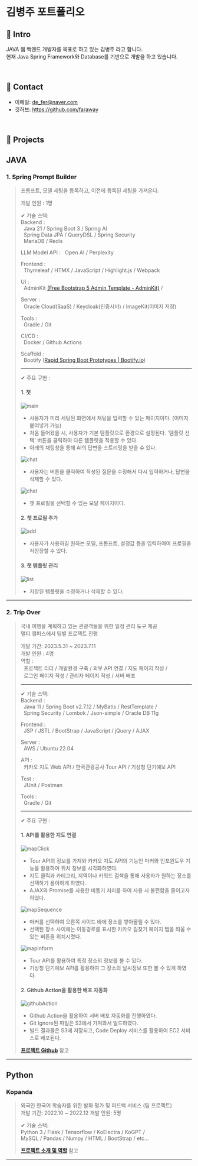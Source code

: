 # 김병주 포트폴리오

## :pushpin: Intro
JAVA 웹 백엔드 개발자를 목표로 하고 있는 김병주 라고 합니다.   
현재 Java Spring Framework와 Database를 기반으로 개발을 하고 있습니다.

</br>

## :pushpin: Contact
- 이메일: de_fer@naver.com
- 깃허브: https://github.com/faraway

</br>

## :pushpin: Projects

## JAVA

### 1. Spring Prompt Builder
>프롬프트, 모델 세팅을 등록하고, 이전에 등록된 세팅을 가져온다.  
>
>개발 인원 : 1명  
>
>✔ 기술 스택:  
>Backend :   
>&nbsp; Java 21 / Spring Boot 3 / Spring AI  
>&nbsp; Spring Data JPA / QueryDSL / Spring Security  
>&nbsp; MariaDB / Redis  
>
>LLM Model API : 
>&nbsp; Open AI / Perplexity  
>
>Frontend :   
>&nbsp; Thymeleaf / HTMX / JavaScript / Highlight.js / Webpack
>
>UI :  
>&nbsp; AdminKit [(Free Bootstrap 5 Admin Template - AdminKit)](https://adminkit.io/) / 
> 
>Server :   
>&nbsp; Oracle Cloud(SaaS) / Keycloak(인증서버) / ImageKit(이미지 저장)
>
>Tools :  
>&nbsp; Gradle / Git
>
>CI/CD :  
>&nbsp; Docker / Github Actions
>
>Scaffold :   
>&nbsp; Bootify ([Rapid Spring Boot Prototypes | Bootify.io](https://bootify.io/))
>
> ---
> 
>✔ 주요 구현 : 
> #### 1. 챗
> ![main](images/springpromptbuilder/1.png)
> - 사용자가 미리 세팅된 화면에서 채팅을 입력할 수 있는 페이지이다. (이미지 붙여넣기 가능)
> - 처음 들어왔을 시, 사용자가 기본 템플릿으로 환경으로 설정된다. '템플릿 선택' 버튼을 클릭하여 다른 템플릿을 적용할 수 있다.
> - 아래의 채팅창을 통해 AI의 답변을 스트리밍을 받을 수 있다.
>  
> ![chat](images/springpromptbuilder/4.png)
> - 사용자는 버튼을 클릭하여 작성된 질문을 수정해서 다시 입력하거나, 답변을 삭제할 수 있다.  
>  
> ![chat](images/springpromptbuilder/5.png)
> - 챗 프로필을 선택할 수 있는 모달 페이지이다.
>  
> #### 2. 챗 프로필 추가
> ![add](images/springpromptbuilder/2.png)
> - 사용자가 사용하길 원하는 모델, 프롬프트, 설정값 등을 입력하여여 프로필을 저장장할 수 있다.
>  
> #### 3. 챗 템플릿 관리
> ![list](images/springpromptbuilder/3.png)
> - 저장된 템플릿을 수정하거나 삭제할 수 있다.
>
---

### 2. Trip Over  
>
> 국내 여행을 계획하고 있는 관광객들을 위한 일정 관리 도구 제공  
> 멀티 캠퍼스에서 팀별 프로젝트 진행 
>
>개발 기간: 2023.5.31 ~ 2023.7.11  
>개발 인원 : 4명  
>역할 :   
>&nbsp; 프로젝트 리더 / 개발환경 구축 / 외부 API 연결 / 지도 페이지 작성 /  
>&nbsp; 로그인 페이지 작성 / 관리자 페이지 작성 / 서버 배포
>
> ---
>
>✔ 기술 스택:  
>Backend :   
>&nbsp; Java 11 / Spring Boot v2.7.12 / MyBatis / RestTemplate /  
>&nbsp; Spring Security / Lombok / Json-simple /  Oracle DB 11g
>    
>Frontend :   
>&nbsp; JSP / JSTL / BootStrap / JavaScript / jQuery / AJAX
> 
>Server :   
>&nbsp; AWS / Ubuntu 22.04  
>
>API :  
>&nbsp; 카카오 지도 Web API / 한국관광공사 Tour API / 기상청 단기예보 API
>
>Test :  
>&nbsp; JUnit / Postman
>
>Tools :  
>&nbsp; Gradle / Git  
>
> ---
> 
>✔ 주요 구현 : 
>
>#### 1. API를 활용한 지도 연결
>   
> ![mapClick](images/tripover/map_form_click.png)
> - Tour API의 정보를 가져와 카카오 지도 API의 기능인 마커와 인포윈도우 기능을 활용하여 위치 정보를 시각화하였다.
> - 지도 클릭과 카테고리, 지역이나 키워드 검색을 통해 사용자가 원하는 장소를 선택하기 용이하게 하였다.
> - AJAX와 Promise를 사용한 비동기 처리를 하여 사용 시 불편함을 줄이고자 하였다.  
>
> ![mapSequence](images/tripover/map_form_sequence.png)
> - 마커를 선택하여 오른쪽 사이드 바에 장소를 쌓아올릴 수 있다.
> - 선택된 장소 사이에는 이동경로를 표시한 카카오 길찾기 페이지 탭을 띄울 수 있는 버튼을 위치시켰다.
>
> ![mapInform](images/tripover/map_form_inform_place.png)
> - Tour API를 활용하여 특정 장소의 정보를 볼 수 있다.
> - 기상청 단기예보 API를 활용하여 그 장소의 날씨정보 또한 볼 수 있게 하였다.
>
> #### 2. Github Action을 활용한 배포 자동화
> ![githubAction](images/tripover/github_action.png)
> - Github Action을 활용하여 서버 배포 자동화를 진행하였다.
> - Git Ignore된 파일은 S3에서 가져와서 빌드하였다.
> - 빌드 결과물은 S3에 저장되고, Code Deploy 서비스를 활용하여 EC2 서비스로 배포된다.
> 
><b>[프로젝트 Github](https://github.com/INGPlay/MultiBackendTeam3)</b> 참고

---

## Python

### Kopanda
>외국인 한국어 학습자를 위한 발화 평가 및 피드백 서비스  (팀 프로젝트)  
>개발 기간: 2022.10 ~ 2022.12
>개발 인원: 5명
>  
>✔ 기술 스택:  
>Python 3 / Flask / Tensorflow / KoElectra / KoGPT /  
>MySQL / Pandas / Numpy / HTML / BootStrap / etc...
>  
><b>[프로젝트 소개 및 역할](https://docs.google.com/presentation/d/1pBwJjTmGPJO357GKYYWPZApCdTJhJGyzAf1A71sZ0D0/edit?usp=sharing)</b> 참고


---


